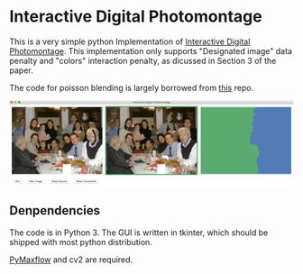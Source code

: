 # Interactive Digital Photomontage

This is a very simple python Implementation of [Interactive Digital Photomontage](https://grail.cs.washington.edu/projects/photomontage/photomontage.pdf).
This implementation only supports "Designated image" data penalty and "colors" interaction penalty, as dicussed in Section 3 of the paper.

The code for poisson blending is largely borrowed from [this](https://github.com/PPPW/poisson-image-editing) repo.

![GUI](/gui.png)

## Denpendencies

The code is in Python 3. The GUI is written in tkinter, which should be shipped with most python distribution.

[PyMaxflow](https://github.com/pmneila/PyMaxflow) and cv2 are required.

